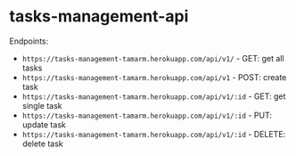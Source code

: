 # tasks-management-api

Endpoints:

* `https://tasks-management-tamarm.herokuapp.com/api/v1/` - GET: get all tasks
* `https://tasks-management-tamarm.herokuapp.com/api/v1` - POST: create task
* `https://tasks-management-tamarm.herokuapp.com/api/v1/:id` - GET: get single task
* `https://tasks-management-tamarm.herokuapp.com/api/v1/:id` - PUT: update task
* `https://tasks-management-tamarm.herokuapp.com/api/v1/:id` - DELETE: delete task
